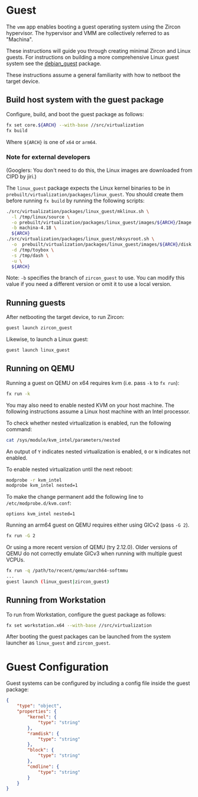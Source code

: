 # Guest

The `vmm` app enables booting a guest operating system using the Zircon
hypervisor. The hypervisor and VMM are collectively referred to as "Machina".

These instructions will guide you through creating minimal Zircon and Linux
guests. For instructions on building a more comprehensive Linux guest system
see the [debian_guest](../packages/debian_guest/README.md) package.

These instructions assume a general familiarity with how to netboot the target
device.

## Build host system with the guest package

Configure, build, and boot the guest package as follows:
``` sh
fx set core.${ARCH} --with-base //src/virtualization
fx build
```
Where `${ARCH}` is one of `x64` or `arm64`.

### Note for external developers

(Googlers: You don't need to do this, the Linux images are downloaded from CIPD
by jiri.)

The `linux_guest` package expects the Linux kernel binaries to be in
`prebuilt/virtualization/packages/linux_guest`. You should create them before
running `fx build` by running the following scripts:
```sh
./src/virtualization/packages/linux_guest/mklinux.sh \
  -l /tmp/linux/source \
  -o prebuilt/virtualization/packages/linux_guest/images/${ARCH}/Image \
  -b machina-4.18 \
  ${ARCH}
./src/virtualization/packages/linux_guest/mksysroot.sh \
  -o  prebuilt/virtualization/packages/linux_guest/images/${ARCH}/disk.img \
  -d /tmp/toybox \
  -s /tmp/dash \
  -u \
  ${ARCH}
```

Note: `-b` specifies the branch of `zircon_guest` to use. You can modify this
value if you need a different version or omit it to use a local version.

## Running guests
After netbooting the target device, to run Zircon:
```sh
guest launch zircon_guest
```

Likewise, to launch a Linux guest:
```sh
guest launch linux_guest
```

## Running on QEMU

Running a guest on QEMU on x64 requires kvm (i.e. pass `-k` to `fx run`):
```sh
fx run -k
```

You may also need to enable nested KVM on your host machine. The following
instructions assume a Linux host machine with an Intel processor.

To check whether nested virtualization is enabled, run the following command:
```sh
cat /sys/module/kvm_intel/parameters/nested
```

An output of `Y` indicates nested virtualization is enabled, `0` or `N`
indicates not enabled.

To enable nested virtualization until the next reboot:

```sh
modprobe -r kvm_intel
modprobe kvm_intel nested=1
```

To make the change permanent add the following line to
`/etc/modprobe.d/kvm.conf`:

```
options kvm_intel nested=1
```

Running an arm64 guest on QEMU requires either using GICv2 (pass `-G 2`).

```sh
fx run -G 2
```

Or using a more recent version of QEMU (try 2.12.0). Older versions of QEMU do
not correctly emulate GICv3 when running with multiple guest VCPUs.

```sh
fx run -q /path/to/recent/qemu/aarch64-softmmu
...
guest launch (linux_guest|zircon_guest)
```

## Running from Workstation

To run from Workstation, configure the guest package as follows:
```sh
fx set workstation.x64 --with-base //src/virtualization
```

After booting the guest packages can be launched from the system launcher as
`linux_guest` and `zircon_guest`.

# Guest Configuration

Guest systems can be configured by including a config file inside the guest
package:

```json
{
    "type": "object",
    "properties": {
        "kernel": {
            "type": "string"
        },
        "ramdisk": {
            "type": "string"
        },
        "block": {
            "type": "string"
        },
        "cmdline": {
            "type": "string"
        }
    }
}
```
